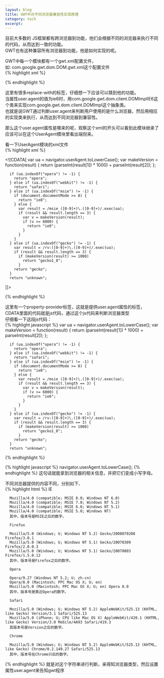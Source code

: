 ```yaml
---
layout: blog
title: GWT中对不同浏览器兼容性实现原理
category: tech
excerpt: 
---
```


目前大多数的  JS框架都有跨浏览器到功能，他们会根据不同的浏览器来执行不同的代码，从而达到一致的功能。  
GWT也有这种兼容所有浏览器到功能，他是如何实现的呢。  

GWT中每一个模块都有一个gwt.xml配置文件，  
如: com.google.gwt.dom.DOM.gwt.xml这个配置文件  
{% highlight xml %}  
<module>
  <inherits name="com.google.gwt.core.Core"/>
  <inherits name="com.google.gwt.user.UserAgent"/>

  <replace-with class="com.google.gwt.dom.client.DOMImplOpera">
    <when-type-is class="com.google.gwt.dom.client.DOMImpl"/>
    <when-property-is name="user.agent" value="opera"/>
  </replace-with>

  <replace-with class="com.google.gwt.dom.client.DOMImplSafari">
    <when-type-is class="com.google.gwt.dom.client.DOMImpl"/>
    <when-property-is name="user.agent" value="safari"/>
  </replace-with>

  <replace-with class="com.google.gwt.dom.client.DOMImplIE8">
    <when-type-is class="com.google.gwt.dom.client.DOMImpl"/>
    <when-property-is name="user.agent" value="ie8"/>
  </replace-with>

  <replace-with class="com.google.gwt.dom.client.DOMImplIE6">
    <when-type-is class="com.google.gwt.dom.client.DOMImpl"/>
    <when-property-is name="user.agent" value="ie6"/>
  </replace-with>

  <replace-with class="com.google.gwt.dom.client.DOMImplMozilla">
    <when-type-is class="com.google.gwt.dom.client.DOMImpl"/>
    <when-property-is name="user.agent" value="gecko1_8"/>
  </replace-with>

  <replace-with class="com.google.gwt.dom.client.DOMImplMozillaOld">
    <when-type-is class="com.google.gwt.dom.client.DOMImpl"/>
    <when-property-is name="user.agent" value="gecko"/>
  </replace-with>
</module>

{% endhighlight %}

这里有很多replace-with的标签，仔细想一下应该可以猜到他的功能。  
当属性user.agent的值为ie6时，用com.google.gwt.dom.client.DOMImplIE6这个类来实现com.google.gwt.dom.client.DOMImpl这个抽象类。  
也就是说GWT通过判断user.agent来判断用户使用的是什么浏览器，然后用相应的实现类来执行，从而达到不同浏览器到兼容性。  

那么这个user.agent属性是哪来的呢，观察这个xml的开头可以看到此模块继承了<inherits name="com.google.gwt.user.UserAgent"/>  
应该可以在这个UserAgent模块里看出端倪来。  

看一下UserAgent模块的xml文件  
{% highlight xml %}  
<module>

  <!-- Browser-sensitive code should use the 'user.agent' property -->
  <define-property name="user.agent" values="ie6,ie8,gecko,gecko1_8,safari,opera"/>

  <property-provider name="user.agent"><![CDATA[
      var ua = navigator.userAgent.toLowerCase();
      var makeVersion = function(result) {
        return (parseInt(result[1]) * 1000) + parseInt(result[2]);
      };

      if (ua.indexOf("opera") != -1) {
        return "opera";
      } else if (ua.indexOf("webkit") != -1) {
        return "safari";
      } else if (ua.indexOf("msie") != -1) {
        if (document.documentMode >= 8) {
          return "ie8";
        } else {
          var result = /msie ([0-9]+)\.([0-9]+)/.exec(ua);
          if (result && result.length == 3) {
            var v = makeVersion(result);
            if (v >= 6000) {
              return "ie6";
            }
          }
        }
      } else if (ua.indexOf("gecko") != -1) {
        var result = /rv:([0-9]+)\.([0-9]+)/.exec(ua);
        if (result && result.length == 3) {
          if (makeVersion(result) >= 1008)
            return "gecko1_8";
          }
        return "gecko";
      }
      return "unknown";
  ]]></property-provider>

  <!-- Deferred binding to optimize JRE classes based on user agent. -->
  <inherits name="com.google.gwt.emul.EmulationWithUserAgent"/>
</module>
{% endhighlight %}

这里有一个property-provider标签，这就是提供user.agent属性的标签，  
CDATA里面的代码就是js代码，通过这个js代码来判断浏览器类型  
仔细看一下这段js代码：  
{% highlight javascript %}
      var ua = navigator.userAgent.toLowerCase();
      var makeVersion = function(result) {
        return (parseInt(result[1]) * 1000) + parseInt(result[2]);
      };

      if (ua.indexOf("opera") != -1) {
        return "opera";
      } else if (ua.indexOf("webkit") != -1) {
        return "safari";
      } else if (ua.indexOf("msie") != -1) {
        if (document.documentMode >= 8) {
          return "ie8";
        } else {
          var result = /msie ([0-9]+)\.([0-9]+)/.exec(ua);
          if (result && result.length == 3) {
            var v = makeVersion(result);
            if (v >= 6000) {
              return "ie6";
            }
          }
        }
      } else if (ua.indexOf("gecko") != -1) {
        var result = /rv:([0-9]+)\.([0-9]+)/.exec(ua);
        if (result && result.length == 3) {
          if (makeVersion(result) >= 1008)
            return "gecko1_8";
          }
        return "gecko";
      }
      return "unknown";
{% endhighlight %}  

{% highlight javascript %}
navigator.userAgent.toLowerCase();
{% endhighlight %}
这句话就能拿到浏览器的相关信息，并把它们变成小写字母。  

不同浏览器提供的内容不同，分别如下、  
{% highlight html %}
      IE

      Mozilla/4.0 (compatible; MSIE 8.0; Windows NT 6.0)
      Mozilla/4.0 (compatible; MSIE 7.0; Windows NT 5.2)
      Mozilla/4.0 (compatible; MSIE 6.0; Windows NT 5.1)
      Mozilla/4.0 (compatible; MSIE 5.0; Windows NT)
      其中，版本号是MSIE之后的数字。

      Firefox

      Mozilla/5.0 (Windows; U; Windows NT 5.2) Gecko/2008070208 Firefox/3.0.1
      Mozilla/5.0 (Windows; U; Windows NT 5.1) Gecko/20070309 Firefox/2.0.0.3
      Mozilla/5.0 (Windows; U; Windows NT 5.1) Gecko/20070803 Firefox/1.5.0.12
      其中，版本号是Firefox之后的数字。

      Opera

      Opera/9.27 (Windows NT 5.2; U; zh-cn)
      Opera/8.0 (Macintosh; PPC Mac OS X; U; en)
      Mozilla/5.0 (Macintosh; PPC Mac OS X; U; en) Opera 8.0
      其中，版本号是靠近Opera的数字。

      Safari

      Mozilla/5.0 (Windows; U; Windows NT 5.2) AppleWebKit/525.13 (KHTML, like Gecko) Version/3.1 Safari/525.13
      Mozilla/5.0 (iPhone; U; CPU like Mac OS X) AppleWebKit/420.1 (KHTML, like Gecko) Version/3.0 Mobile/4A93 Safari/419.3
      其版本号是Version之后的数字。

      Chrome

      Mozilla/5.0 (Windows; U; Windows NT 5.2) AppleWebKit/525.13 (KHTML, like Gecko) Chrome/0.2.149.27 Safari/525.13
      其中，版本号在Chrome只后的数字。
{% endhighlight %}
就是对这个字符串进行判断，来得知浏览器类型，然后设置属性user.agent来告知gwt程序